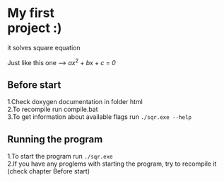 <html>
  <head>
  </head>
  <body>
    <h1><b>My first<br>project :)</b></h1>
    <div>
      <div>
        <p>it solves square equation</p>
      </div>
      <div>
        <p>Just like this one --> <i>ax</i><sup>2</sup> + <i>bx</i> + <i>c</i> = <i>0</i></p>
      </div>
    </div>
    <div>
      <h2>Before start</h2>
      <p>
      1.Check doxygen documentation in folder <file>html</file> </br>
      2.To recompile run <file>compile.bat</file> </br>
      3.To get information about available flags run <code>./sqr.exe --help</code>
      </p>
    </div>
    <div>
      <h2>Running the program</h2>
      <p>
      1.To start the program run <code>./sqr.exe</code> </br>
      2.If you have any proglems with starting the program, try to recompile it
      (check chapter <span class="font-weight: bold">Before start</span>)
      </p>
    </div>
  </body>
 </html>

